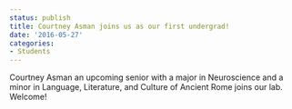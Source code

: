 ```yaml
---
status: publish
title: Courtney Asman joins us as our first undergrad!
date: '2016-05-27'
categories:
- Students
---
```


Courtney Asman an upcoming senior with a major in Neuroscience and a minor in Language, Literature, and Culture of Ancient Rome joins our lab.  Welcome!
